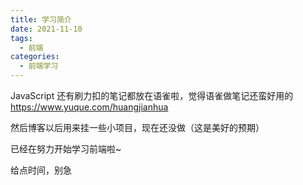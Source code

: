 ```yaml
---
title: 学习简介
date: 2021-11-10
tags:
  - 前端
categories:
  - 前端学习
---
```


JavaScript 还有刷力扣的笔记都放在语雀啦，觉得语雀做笔记还蛮好用的
<https://www.yuque.com/huangjianhua>

然后博客以后用来挂一些小项目，现在还没做（这是美好的预期）

已经在努力开始学习前端啦~

给点时间，别急

